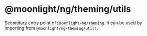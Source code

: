 # @moonlight/ng/theming/utils

Secondary entry point of `@moonlight/ng/theming`. It can be used by importing from `@moonlight/ng/theming/utils`.
